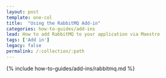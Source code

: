 ```yaml
---
layout: post
template: one-col
title:  "Using the RabbitMQ Add-in"
categories: how-to-guides/add-ins
lead: How to add RabbitMQ to your application via Maestro
tags: ['Add in']
legacy: false
permalink: /:collection/:path
---
```


{% include how-to-guides/add-ins/rabbitmq.md %}